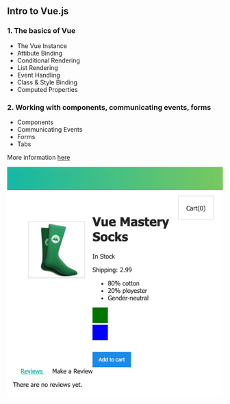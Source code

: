 ## Intro to Vue.js 

### 1. The basics of Vue
- The Vue Instance
- Attibute Binding
- Conditional Rendering
- List Rendering
- Event Handling
- Class & Style Binding
- Computed Properties

### 2. Working with components, communicating events, forms
- Components
- Communicating Events
- Forms
- Tabs

More information [here](https://www.vuemastery.com/courses/intro-to-vue-js)

![App Screenshot](/docs/img/app-screenshot.png?raw=true "App Screenshot")